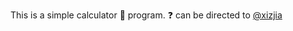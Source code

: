 This is a simple calculator :abacus: program. :question: can be directed to [@xizjia](https://github.com/xizjia)
